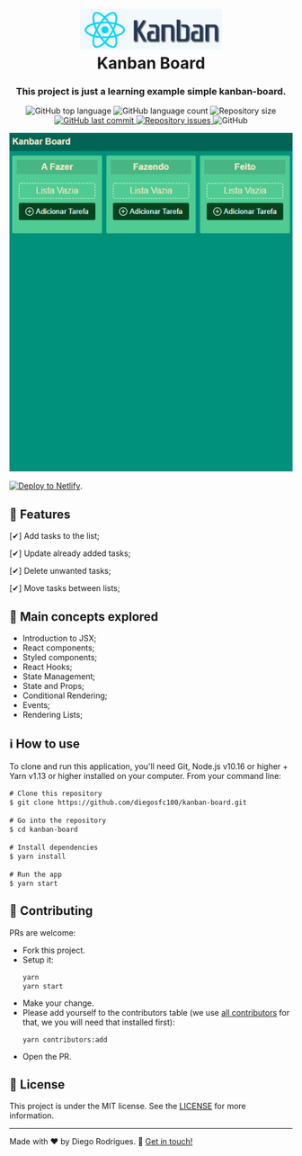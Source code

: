 <!--Logo -->
<h1 align="center">
    <img src="./src/img/logo.png" alt="Logo-Netflix" width="50%"/><br>
             Kanban Board
</h1>

<!-- Descrição-->
<h3 align="center">
This project is just a learning example simple kanban-board.</h3>

<p align="center">
  <img alt="GitHub top language" src="https://img.shields.io/github/languages/top/diegosfc100/kanban-board.svg">

  <img alt="GitHub language count" src="https://img.shields.io/github/languages/count/diegosfc100/kanban-board.svg">

  
  <img alt="Repository size" src="https://img.shields.io/github/repo-size/diegosfc100/kanban-board.svg">
  <a href="https://github.com/diegosfc100/kanban-board/commits/main">
    <img alt="GitHub last commit" src="https://img.shields.io/github/last-commit/diegosfc100/kanban-board.svg">
  </a>

  <a href="https://github.com/lukemorales/react-native-design-code/issues">
    <img alt="Repository issues" src="https://img.shields.io/github/issues/diegosfc100/kanban-board.svg">
  </a>

  <img alt="GitHub" src="https://img.shields.io/github/license/diegosfc100/kanban-board.svg">
</p>


<!-- Print-->
<p align="center">
  <img alt="print" src="/src/img/kanban.gif">
</p>

<!--Demo-->

[![Deploy to Netlify](https://www.netlify.com/img/deploy/button.svg)](board-kanban.netlify.app/).  

<!-- Funcionalidades -->
## 🔨 Features

[✔] Add tasks to the list;

[✔] Update already added tasks;

[✔] Delete unwanted tasks;

[✔] Move tasks between lists;


<!--Technologies-->
## :rocket: Main concepts explored

- Introduction to JSX;
- React components;
- Styled components;
- React Hooks;
- State Management;
- State and Props;
- Conditional Rendering;
- Events;
- Rendering Lists;



<!--How to use -->
## :information_source: How to use


To clone and run this application, you'll need Git, Node.js v10.16 or higher + Yarn v1.13 or higher installed on your computer. From your command line:
```shell
# Clone this repository
$ git clone https://github.com/diegosfc100/kanban-board.git

# Go into the repository
$ cd kanban-board

# Install dependencies
$ yarn install

# Run the app
$ yarn start
```
<!-- Contribuição -->
## 🤝 Contributing

PRs are welcome:

- Fork this project.
- Setup it:
  ```
  yarn
  yarn start
  ```
- Make your change.
- Please add yourself to the contributors table (we use [all contributors](https://allcontributors.org/docs/en/cli/installation) for that, we you will need that installed first):
  ```
  yarn contributors:add
  ```
- Open the PR.


<!-- License -->
## :memo: License

This project is under the MIT license. See the [LICENSE](https://github.com/diegosfc100/kanban-board/blob/main/LICENSE) for more information.

-----------------

Made with ♥ by Diego Rodrigues. :wave: [Get in touch!](https://www.linkedin.com/in/dgorodrigues7/)
